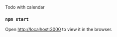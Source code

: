 Todo with calendar

### `npm start`
Open [http://localhost:3000](http://localhost:3006) to view it in the browser.